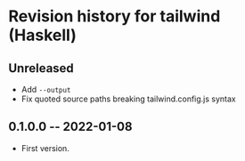 # Revision history for tailwind (Haskell)

## Unreleased

- Add `--output`
- Fix quoted source paths breaking tailwind.config.js syntax

## 0.1.0.0 -- 2022-01-08

* First version.
